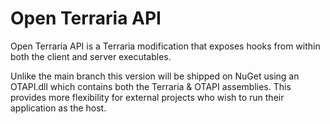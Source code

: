 # Open Terraria API

Open Terraria API is a Terraria modification that exposes hooks from within both the client and server executables.

Unlike the main branch this version will be shipped on NuGet using an OTAPI.dll which contains both the Terraria & OTAPI assemblies. This provides more flexibility for external projects who wish to run their application as the host.


